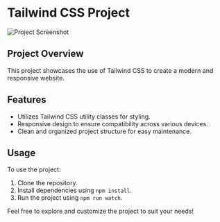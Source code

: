 # Tailwind CSS Project

![Project Screenshot](https://i.ibb.co/7tbbf5y/Screenshot-29.png)

## Project Overview

This project showcases the use of Tailwind CSS to create a modern and responsive website.

## Features

- Utilizes Tailwind CSS utility classes for styling.
- Responsive design to ensure compatibility across various devices.
- Clean and organized project structure for easy maintenance.

## Usage

To use the project:

1. Clone the repository.
2. Install dependencies using `npm install`.
3. Run the project using `npm run watch`.

Feel free to explore and customize the project to suit your needs!
